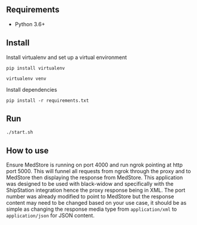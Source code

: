 ## Requirements
* Python 3.6+

## Install

Install virtualenv and set up a virtual environment

`pip install virtualenv`

`virtualenv venv`

Install dependencies

`pip install -r requirements.txt`

## Run

`./start.sh`

## How to use

Ensure MedStore is running on port 4000 and run ngrok pointing at http port 5000.
This will funnel all requests from ngrok through the proxy and to MedStore then displaying the
response from MedStore. This application was designed to be used with black-widow and specifically
with the ShipStation integration hence the proxy response being in XML. The port number was already
modified to point to MedStore but the response content may need to be changed
based on your use case, it should be as simple as changing the response media type from
`application/xml` to `application/json` for JSON content.

